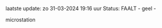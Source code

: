 laatste update: 
zo 31-03-2024 19:16   uur 
Status: FAALT - geel - 
<div class="service Y">microstation</div>